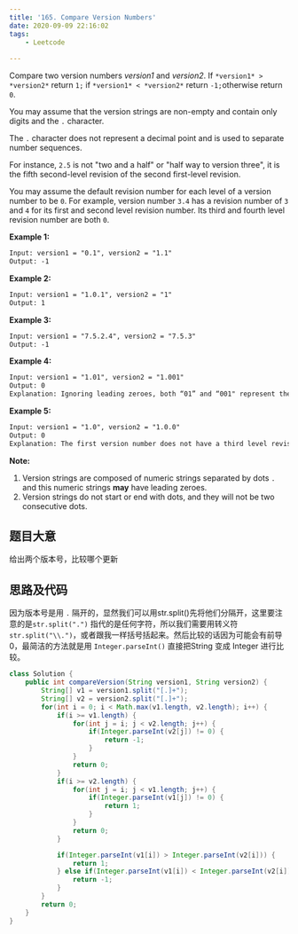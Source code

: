 ```yaml
---
title: '165. Compare Version Numbers'
date: 2020-09-09 22:16:02
tags: 
    - Leetcode
    
---
```

<!--more -->
Compare two version numbers *version1* and *version2*.
If `*version1* > *version2*` return `1;` if `*version1* < *version2*` return `-1;`otherwise return `0`.

You may assume that the version strings are non-empty and contain only digits and the `.` character.

The `.` character does not represent a decimal point and is used to separate number sequences.

For instance, `2.5` is not "two and a half" or "half way to version three", it is the fifth second-level revision of the second first-level revision.

You may assume the default revision number for each level of a version number to be `0`. For example, version number `3.4` has a revision number of `3` and `4` for its first and second level revision number. Its third and fourth level revision number are both `0`.

<!--more -->

**Example 1:**

``` txt
Input: version1 = "0.1", version2 = "1.1"
Output: -1
```

**Example 2:**

``` txt
Input: version1 = "1.0.1", version2 = "1"
Output: 1
```

**Example 3:**

``` txt
Input: version1 = "7.5.2.4", version2 = "7.5.3"
Output: -1
```

**Example 4:**

``` txt
Input: version1 = "1.01", version2 = "1.001"
Output: 0
Explanation: Ignoring leading zeroes, both “01” and “001" represent the same number “1”
```

**Example 5:**

``` txt
Input: version1 = "1.0", version2 = "1.0.0"
Output: 0
Explanation: The first version number does not have a third level revision number, which means its third level revision number is default to "0"
```

**Note:**

1. Version strings are composed of numeric strings separated by dots `.` and this numeric strings **may** have leading zeroes.
2. Version strings do not start or end with dots, and they will not be two consecutive dots.

## 题目大意

给出两个版本号，比较哪个更新

## 思路及代码

因为版本号是用 `.` 隔开的，显然我们可以用str.split()先将他们分隔开，这里要注意的是`str.split(".")` 指代的是任何字符，所以我们需要用转义符`str.split("\\.")`，或者跟我一样括号括起来。然后比较的话因为可能会有前导0，最简洁的方法就是用 `Integer.parseInt()` 直接把String 变成 Integer 进行比较。

``` java
class Solution {
    public int compareVersion(String version1, String version2) {
        String[] v1 = version1.split("[.]+");
        String[] v2 = version2.split("[.]+");
        for(int i = 0; i < Math.max(v1.length, v2.length); i++) {
            if(i >= v1.length) {
                for(int j = i; j < v2.length; j++) {
                    if(Integer.parseInt(v2[j]) != 0) {
                        return -1;
                    }
                }
                return 0;
            }
            if(i >= v2.length) {
                for(int j = i; j < v1.length; j++) {
                    if(Integer.parseInt(v1[j]) != 0) {
                        return 1;
                    }
                }
                return 0;
            }

            if(Integer.parseInt(v1[i]) > Integer.parseInt(v2[i])) {
                return 1;
            } else if(Integer.parseInt(v1[i]) < Integer.parseInt(v2[i])) {
                return -1;
            }
        }
        return 0;
    }
}
```
